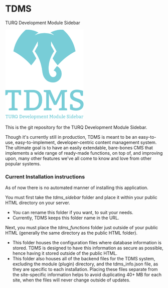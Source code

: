# TDMS
TURQ Development Module Sidebar

<img src="https://github.com/TurqDevDesign/tdms/blob/master/tdms_functions/tdms_setup/images/tdms_logo.png" alt="TDMS Logo" width="250"/>

This is the git repository for the TURQ Development Module Sidebar. 

Though it's currently still in production, TDMS is meant to be an easy-to-use, easy-to-implement, developer-centric content management system. The ultimate goal is to have an easily extendable, bare-bones CMS that implements a wide range of ready-made functions, on top of, and improving upon, many other features we've all come to know and love from other popular systems. 

### Current Installation instructions

As of now there is no automated manner of installing this application.

You must first take the *tdms_sidebar* folder and place it within your public HTML directory on your server. 
* You can rename this folder if you want, to suit your needs.
* Currently, TDMS keeps this folder name in the URL.

Next, you must place the *tdms_functions* folder just outside of your public HTML (generally the same directory as the public HTML folder).
* This folder houses the configuration files where database information is stored. TDMS is designed to have this information as secure as possible, hence having it stored outside of the public HTML.
* This folder also houses all of the backend files for the TDMS system, excluding the module (plugin) directory, and the tdms_info.json file, as they are specific to each installation. Placing these files separate from the site-specific information helps to avoid duplicating 40+ MB for each site, when the files will never change outside of updates. 


